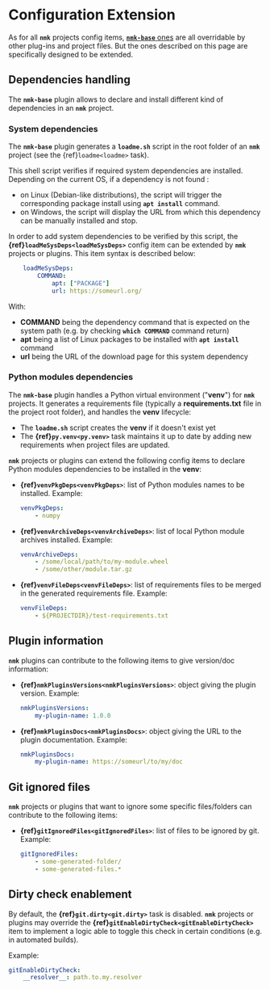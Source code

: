 # Configuration Extension

As for all **`nmk`** projects config items, [**`nmk-base`** ones](config.md) are all overridable by other plug-ins and project files. But the ones described on this page are specifically designed to be extended.

## Dependencies handling

The **`nmk-base`** plugin allows to declare and install different kind of dependencies in an **`nmk`** project.

### System dependencies

The **`nmk-base`** plugin generates a **`loadme.sh`** script in the root folder of an **`nmk`** project (see the {ref}`loadme<loadme>` task).

This shell script verifies if required system dependencies are installed. Depending on the current OS, if a dependency is not found :
* on Linux (Debian-like distributions), the script will trigger the corresponding package install using **`apt install`** command.
* on Windows, the script will display the URL from which this dependency can be manually installed and stop.

In order to add system dependencies to be verified by this script, the **{ref}`loadMeSysDeps<loadMeSysDeps>`** config item can be extended by **`nmk`** projects or plugins. This item syntax is described below:
```yaml
    loadMeSysDeps:
        COMMAND:
            apt: ["PACKAGE"]
            url: https://someurl.org/
```

With:
* **COMMAND** being the dependency command that is expected on the system path (e.g. by checking **`which COMMAND`** command return)
* **apt** being a list of Linux packages to be installed with **`apt install`** command
* **url** being the URL of the download page for this system dependency

### Python modules dependencies

The **`nmk-base`** plugin handles a Python virtual environment ("**venv**") for **`nmk`** projects.
It generates a requirements file (typically a **requirements.txt** file in the project root folder), and handles the **venv** lifecycle:
* The **`loadme.sh`** script creates the **venv** if it doesn't exist yet
* The **{ref}`py.venv<py.venv>`** task maintains it up to date by adding new requirements when project files are updated.

**`nmk`** projects or plugins can extend the following config items to declare Python modules dependencies to be installed in the **venv**:
* **{ref}`venvPkgDeps<venvPkgDeps>`**: list of Python modules names to be installed.
  Example:
  ```yaml
  venvPkgDeps:
      - numpy
  ```

* **{ref}`venvArchiveDeps<venvArchiveDeps>`**: list of local Python module archives installed.
  Example:
  ```yaml
  venvArchiveDeps:
      - /some/local/path/to/my-module.wheel
      - /some/other/module.tar.gz
  ```

* **{ref}`venvFileDeps<venvFileDeps>`**: list of requirements files to be merged in the generated requirements file.
  Example:
  ```yaml
  venvFileDeps:
      - ${PROJECTDIR}/test-requirements.txt
  ```

## Plugin information

**`nmk`** plugins can contribute to the following items to give version/doc information:

* **{ref}`nmkPluginsVersions<nmkPluginsVersions>`**: object giving the plugin version.
  Example:
  ```yaml
  nmkPluginsVersions:
      my-plugin-name: 1.0.0
  ```

* **{ref}`nmkPluginsDocs<nmkPluginsDocs>`**: object giving the URL to the plugin documentation.
  Example:
  ```yaml
  nmkPluginsDocs:
      my-plugin-name: https://someurl/to/my/doc
  ```

## Git ignored files

**`nmk`** projects or plugins that want to ignore some specific files/folders can contribute to the following items:

* **{ref}`gitIgnoredFiles<gitIgnoredFiles>`**: list of files to be ignored by git.
  Example:
  ```yaml
  gitIgnoredFiles:
      - some-generated-folder/
      - some-generated-files.*
  ```

## Dirty check enablement

By default, the **{ref}`git.dirty<git.dirty>`** task is disabled. **`nmk`** projects or plugins may override the **{ref}`gitEnableDirtyCheck<gitEnableDirtyCheck>`** item to implement a logic able to toggle this check in certain conditions (e.g. in automated builds).

Example:
```yaml
gitEnableDirtyCheck:
    __resolver__: path.to.my.resolver
```
